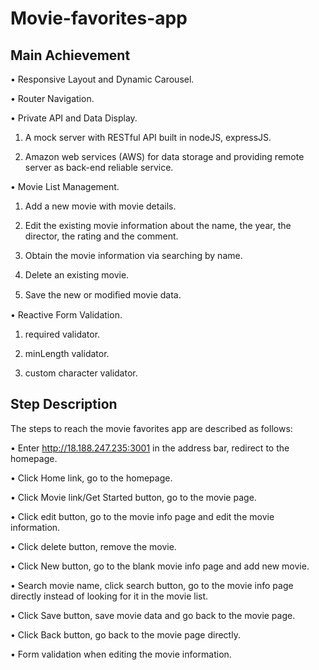 # Movie-favorites-app

## Main Achievement

• Responsive Layout and Dynamic Carousel.

• Router Navigation.

• Private API and Data Display.

1. A mock server with RESTful API built in nodeJS, expressJS.

2. Amazon web services (AWS) for data storage and providing remote server as back-end reliable service.

• Movie List Management.

1. Add a new movie with movie details.

2. Edit the existing movie information about the name, the year, the director, the rating and the comment.

3. Obtain the movie information via searching by name.

4. Delete an existing movie.

5. Save the new or modiﬁed movie data.

• Reactive Form Validation.

1. required validator.

2. minLength validator.

3. custom character validator.

## Step Description

The steps to reach the movie favorites app are described as follows:

• Enter http://18.188.247.235:3001 in the address bar, redirect to the homepage.

• Click Home link, go to the homepage.

• Click Movie link/Get Started button, go to the movie page.

• Click edit button, go to the movie info page and edit the movie information.

• Click delete button, remove the movie.

• Click New button, go to the blank movie info page and add new movie.

• Search movie name, click search button, go to the movie info page directly instead of looking for it in the movie list.

• Click Save button, save movie data and go back to the movie page.

• Click Back button, go back to the movie page directly.

• Form validation when editing the movie information.
